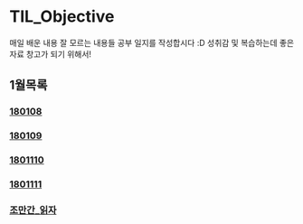 # TIL_Objective

매일 배운 내용 잘 모르는 내용들 공부 일지를 작성합시다 :D
성취감 및 복습하는데 좋은 자료 창고가 되기 위해서!

## 1월목록

### [180108](ReadMe/180108.md)

### [180109](ReadMe/180109.md)

### [1801110](ReadMe/180110.md)

### [1801111](ReadMe/180111.md)

### [조만간_읽자](ReadMe/01_02_reading.md)